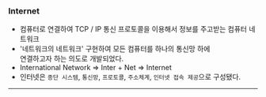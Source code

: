 
### Internet

- 컴퓨터로 연결하여 TCP / IP 통신 프로토콜을 이용해서 정보를 주고받는 컴퓨터 네트워크
- '네트워크의 네트워크' 구현하여 모든 컴퓨터를 하나의 통신망 하에 <br/>
	연결하고자 하는 의도로 개발되었다.
- International Network => Inter + Net => Internet
- 인터넷은 `종단 시스템`, `통신망`, `프로토콜`, `주소체계`, `인터넷 접속 제공`으로 구성됐다.

---
